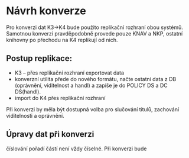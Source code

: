 # Návrh konverze #

Pro konverzi dat K3->K4 bude použito replikační rozhraní obou systémů. Samotnou konverzi pravděpodobně provede pouze KNAV a NKP, ostatní knihovny po přechodu na K4 replikují od nich.

## Postup replikace: ##
  * K3 – přes replikační rozhraní exportovat data
  * konverzní utilita přede do nového formátu, načte ostatní data z DB (oprávnění, viditelnost a handl) a zapíše je do POLICY DS a DC DS(handl).
  * import do K4 přes replikační rozhraní


Při konverzi by měla být dostupná volba pro slučování titulů, zachování viditelnosti a oprávnění.


## Úpravy dat při konverzi ##
číslování pořadí částí není vždy číselné. Při konverzi bude